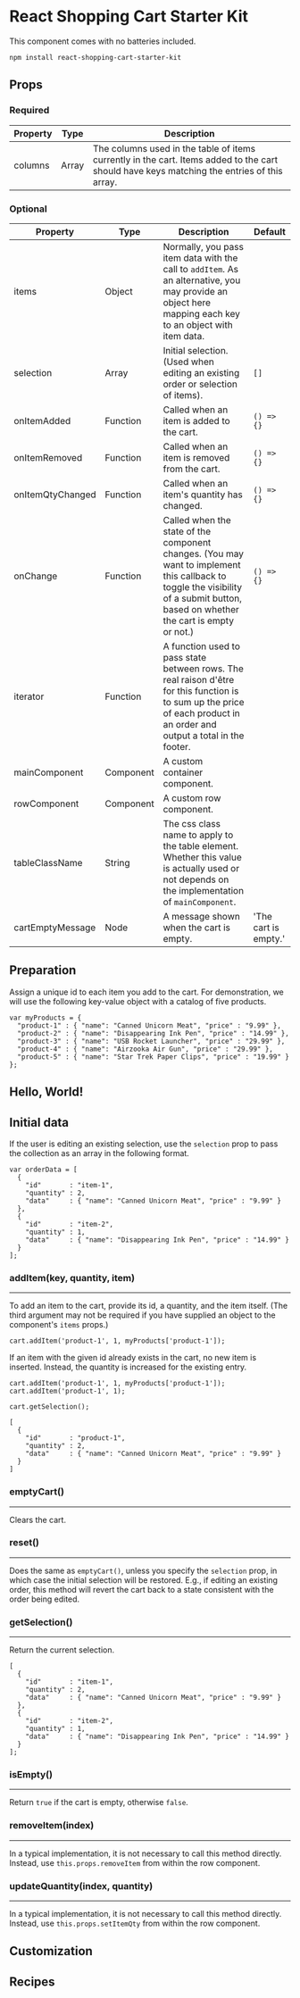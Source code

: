 # React Shopping Cart Starter Kit
 
This component comes with no batteries included. 

```
npm install react-shopping-cart-starter-kit
```

<!-- &#10004; -->

## Props

### Required

| Property         | Type                     | Description                                              |
| ---------------- | ------------------------ | -------------------------------------------------------- |
| columns          | Array                    | The columns used in the table of items currently in the cart. Items added to the cart should have keys matching the entries of this array. |

### Optional

| Property         | Type                     | Description                                              | Default               | 
| ---------------- | ------------------------ | -------------------------------------------------------- | --------------------- |
| items            | Object                   | Normally, you pass item data with the call to `addItem`. As an alternative, you may provide an object here mapping each key to an object with item data.
| selection        | Array                    | Initial selection. (Used when editing an existing order or selection of items).    | `[]`                    |
| onItemAdded      | Function                 | Called when an item is added to the cart.                | `() => {}`              |
| onItemRemoved    | Function                 | Called when an item is removed from the cart.            | `() => {}`              |
| onItemQtyChanged | Function                 | Called when an item's quantity has changed.                  | `() => {}`              |
| onChange         | Function                 | Called when the state of the component changes. (You may want to implement this callback to toggle the visibility of a submit button, based on whether the cart is empty or not.)                                                         | `() => {}`              |
| iterator         | Function                 | A function used to pass state between rows. The real raison d'&ecirc;tre for this function is to sum up the price of each product in an order and output a total in the footer. |                       |
| mainComponent    | Component                | A custom container component.                     |                       |
| rowComponent     | Component                | A custom row component.                           |                       |
| tableClassName   | String                   | The css class name to apply to the table element. Whether this value is actually used or not depends on the implementation of `mainComponent`.       |                       |
| cartEmptyMessage | Node                     | A message shown when the cart is empty.                | 'The cart is empty.' |

## Preparation

Assign a unique id to each item you add to the cart. For demonstration, we will use the following key-value object with a catalog of five products.

```
var myProducts = {
  "product-1" : { "name": "Canned Unicorn Meat", "price" : "9.99" },
  "product-2" : { "name": "Disappearing Ink Pen", "price" : "14.99" },
  "product-3" : { "name": "USB Rocket Launcher", "price" : "29.99" },
  "product-4" : { "name": "Airzooka Air Gun", "price" : "29.99" },
  "product-5" : { "name": "Star Trek Paper Clips", "price" : "19.99" }
};
```

## Hello, World!



## Initial data

If the user is editing an existing selection, use the `selection` prop to pass the collection as an array in the following format.

```
var orderData = [
  {
    "id"       : "item-1",
    "quantity" : 2,
    "data"     : { "name": "Canned Unicorn Meat", "price" : "9.99" }
  },
  {
    "id"       : "item-2",
    "quantity" : 1,
    "data"     : { "name": "Disappearing Ink Pen", "price" : "14.99" }
  }
];
```

### addItem(key, quantity, item)
---

To add an item to the cart, provide its id, a quantity, and the item itself. (The third argument may not be required if you have supplied an object to the component's `items` props.) 

```
cart.addItem('product-1', 1, myProducts['product-1']);
```

If an item with the given id already exists in the cart, no new item is inserted. Instead, the quantity is increased for the existing entry.

```
cart.addItem('product-1', 1, myProducts['product-1']);
cart.addItem('product-1', 1);

cart.getSelection();

[
  {
    "id"       : "product-1",
    "quantity" : 2,
    "data"     : { "name": "Canned Unicorn Meat", "price" : "9.99" }
  }
]
```

### emptyCart()
---

Clears the cart.

### reset()
---

Does the same as `emptyCart()`, unless you specify the `selection` prop, in which case the initial selection will be restored. E.g., if editing an existing order, this method will revert the cart back to a state consistent with the order being edited.

### getSelection()
---

Return the current selection.

```
[
  {
    "id"       : "item-1",
    "quantity" : 2,
    "data"     : { "name": "Canned Unicorn Meat", "price" : "9.99" }
  },
  {
    "id"       : "item-2",
    "quantity" : 1,
    "data"     : { "name": "Disappearing Ink Pen", "price" : "14.99" }
  }
];
```

### isEmpty()
---

Return `true` if the cart is empty, otherwise `false`.

### removeItem(index) 
---

In a typical implementation, it is not necessary to call this method directly. Instead, use `this.props.removeItem` from within the row component.

### updateQuantity(index, quantity) 
---

In a typical implementation, it is not necessary to call this method directly. Instead, use `this.props.setItemQty` from within the row component.

## Customization

## Recipes 

